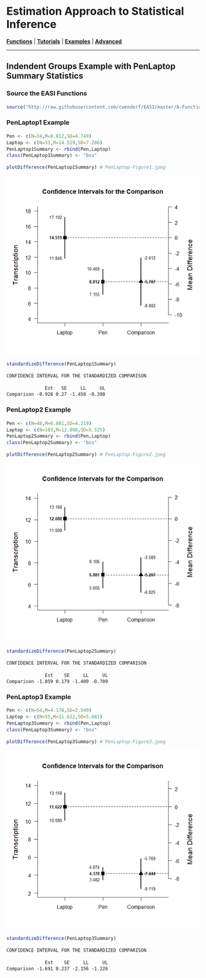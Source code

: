 # Estimation Approach to Statistical Inference

[**Functions**](../../A-Functions) | 
[**Tutorials**](../../B-Tutorials) | 
[**Examples**](../../C-Examples) | 
[**Advanced**](../../D-Advanced)

---

## Indendent Groups Example with PenLaptop Summary Statistics

### Source the EASI Functions

```r
source("http://raw.githubusercontent.com/cwendorf/EASI/master/A-Functions/EASI-Functions.R")
```

### PenLaptop1 Example

```r
Pen <- c(N=34,M=8.812,SD=4.749)
Laptop <- c(N=31,M=14.519,SD=7.286)
PenLaptop1Summary <- rbind(Pen,Laptop)
class(PenLaptop1Summary) <- "bss"
```
```r
plotDifference(PenLaptop1Summary) # PenLaptop-Figure1.jpeg
```
<kbd><img src="PenLaptop-Figure1.jpeg"></kbd>
```r
standardizeDifference(PenLaptop1Summary)
```
```
CONFIDENCE INTERVAL FOR THE STANDARDIZED COMPARISON

              Est   SE     LL     UL
Comparison -0.928 0.27 -1.458 -0.398
```

### PenLaptop2 Example

```r
Pen <- c(N=48,M=6.881,SD=4.219)
Laptop <- c(N=103,M=12.088,SD=5.525)
PenLaptop2Summary <- rbind(Pen,Laptop)
class(PenLaptop2Summary) <- "bss"
```
```r
plotDifference(PenLaptop2Summary) # PenLaptop-Figure2.jpeg
```
<kbd><img src="PenLaptop-Figure2.jpeg"></kbd>
```r
standardizeDifference(PenLaptop2Summary)
```
```
CONFIDENCE INTERVAL FOR THE STANDARDIZED COMPARISON

              Est    SE     LL     UL
Comparison -1.059 0.179 -1.409 -0.709
```

### PenLaptop3 Example

```r
Pen <- c(N=54,M=4.178,SD=2.549)
Laptop <- c(N=55,M=11.622,SD=5.681)
PenLaptop3Summary <- rbind(Pen,Laptop)
class(PenLaptop3Summary) <- "bss"
```
```r
plotDifference(PenLaptop3Summary) # PenLaptop-Figure3.jpeg
```
<kbd><img src="PenLaptop-Figure3.jpeg"></kbd>
```r
standardizeDifference(PenLaptop3Summary)
```
```
CONFIDENCE INTERVAL FOR THE STANDARDIZED COMPARISON

              Est    SE     LL     UL
Comparison -1.691 0.237 -2.156 -1.226
```

